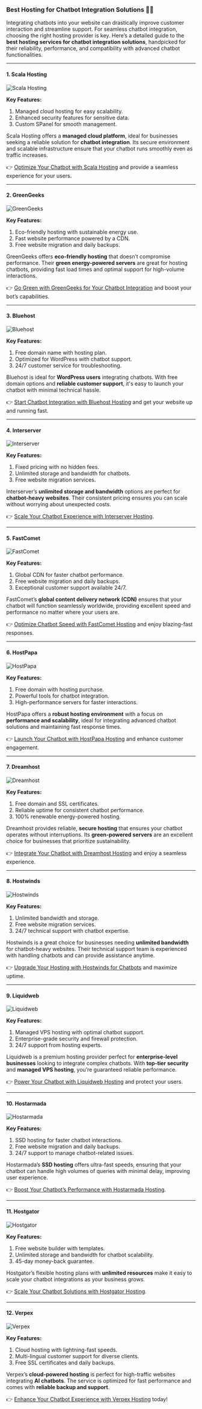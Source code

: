 ### Best Hosting for Chatbot Integration Solutions 🤖🌐

Integrating chatbots into your website can drastically improve customer interaction and streamline support. For seamless chatbot integration, choosing the right hosting provider is key. Here’s a detailed guide to the **best hosting services for chatbot integration solutions**, handpicked for their reliability, performance, and compatibility with advanced chatbot functionalities.

---

#### 1. Scala Hosting 
![Scala Hosting](https://i.imgur.com/uJ5JIK3.png "Scala Web Hosting")

**Key Features:**
1. Managed cloud hosting for easy scalability.
2. Enhanced security features for sensitive data.
3. Custom SPanel for smooth management.

Scala Hosting offers a **managed cloud platform**, ideal for businesses seeking a reliable solution for **chatbot integration**. Its secure environment and scalable infrastructure ensure that your chatbot runs smoothly even as traffic increases.

👉 [Optimize Your Chatbot with Scala Hosting](https://snipitx.com/scala-jy) and provide a seamless experience for your users.

---

#### 2. GreenGeeks
![GreenGeeks](https://i.imgur.com/eEwuntu.jpg "GreenGeeks Hosting")

**Key Features:**
1. Eco-friendly hosting with sustainable energy use.
2. Fast website performance powered by a CDN.
3. Free website migration and daily backups.

GreenGeeks offers **eco-friendly hosting** that doesn’t compromise performance. Their **green energy-powered servers** are great for hosting chatbots, providing fast load times and optimal support for high-volume interactions.

👉 [Go Green with GreenGeeks for Your Chatbot Integration](https://snipitx.com/greengeeks-jy) and boost your bot’s capabilities.

---

#### 3. Bluehost
![Bluehost](https://i.imgur.com/PasFF9E.jpeg "Bluehost Hosting")

**Key Features:**
1. Free domain name with hosting plan.
2. Optimized for WordPress with chatbot support.
3. 24/7 customer service for troubleshooting.

Bluehost is ideal for **WordPress users** integrating chatbots. With free domain options and **reliable customer support**, it's easy to launch your chatbot with minimal technical hassle.

👉 [Start Chatbot Integration with Bluehost Hosting](https://snipitx.com/bluehost-jy) and get your website up and running fast.

---

#### 4. Interserver
![Interserver](https://i.imgur.com/OM5dOEW.jpeg "Interserver Hosting")

**Key Features:**
1. Fixed pricing with no hidden fees.
2. Unlimited storage and bandwidth for chatbots.
3. Free website migration services.

Interserver’s **unlimited storage and bandwidth** options are perfect for **chatbot-heavy websites**. Their consistent pricing ensures you can scale without worrying about unexpected costs.

👉 [Scale Your Chatbot Experience with Interserver Hosting](https://snipitx.com/interserver-jy).

---

#### 5. FastComet
![FastComet](https://i.imgur.com/7qgXuWp.png "FastComet Hosting")

**Key Features:**
1. Global CDN for faster chatbot performance.
2. Free website migration and daily backups.
3. Exceptional customer support available 24/7.

FastComet’s **global content delivery network (CDN)** ensures that your chatbot will function seamlessly worldwide, providing excellent speed and performance no matter where your users are.

👉 [Optimize Chatbot Speed with FastComet Hosting](https://snipitx.com/fastcomet-jy) and enjoy blazing-fast responses.

---

#### 6. HostPapa
![HostPapa](https://i.imgur.com/ouDTkvl.jpeg "HostPapa Hosting")

**Key Features:**
1. Free domain with hosting purchase.
2. Powerful tools for chatbot integration.
3. High-performance servers for faster interactions.

HostPapa offers a **robust hosting environment** with a focus on **performance and scalability**, ideal for integrating advanced chatbot solutions and maintaining fast response times.

👉 [Launch Your Chatbot with HostPapa Hosting](https://snipitx.com/hostpapa-jy) and enhance customer engagement.

---

#### 7. Dreamhost
![Dreamhost](https://i.imgur.com/rXIg8ip.jpeg "Dreamhost Hosting")

**Key Features:**
1. Free domain and SSL certificates.
2. Reliable uptime for consistent chatbot performance.
3. 100% renewable energy-powered hosting.

Dreamhost provides reliable, **secure hosting** that ensures your chatbot operates without interruptions. Its **green-powered servers** are an excellent choice for businesses that prioritize sustainability.

👉 [Integrate Your Chatbot with Dreamhost Hosting](https://snipitx.com/dreamhost-jy) and enjoy a seamless experience.

---

#### 8. Hostwinds
![Hostwinds](https://i.imgur.com/53aSNXx.jpeg "Hostwinds Hosting")

**Key Features:**
1. Unlimited bandwidth and storage.
2. Free website migration services.
3. 24/7 technical support with chatbot expertise.

Hostwinds is a great choice for businesses needing **unlimited bandwidth** for chatbot-heavy websites. Their technical support team is experienced with handling chatbots and can provide assistance anytime.

👉 [Upgrade Your Hosting with Hostwinds for Chatbots](https://snipitx.com/hostwinds-jy) and maximize uptime.

---

#### 9. Liquidweb
![Liquidweb](https://i.imgur.com/4IvT9SC.jpeg "Liquidweb Hosting")

**Key Features:**
1. Managed VPS hosting with optimal chatbot support.
2. Enterprise-grade security and firewall protection.
3. 24/7 support from hosting experts.

Liquidweb is a premium hosting provider perfect for **enterprise-level businesses** looking to integrate complex chatbots. With **top-tier security** and **managed VPS hosting**, you’re guaranteed reliable performance.

👉 [Power Your Chatbot with Liquidweb Hosting](https://snipitx.com/liquidweb-jy) and protect your users.

---

#### 10. Hostarmada
![Hostarmada](https://i.imgur.com/KFbdf3o.jpeg "Hostarmada Hosting")

**Key Features:**
1. SSD hosting for faster chatbot interactions.
2. Free website migration and daily backups.
3. 24/7 support to manage chatbot-related issues.

Hostarmada’s **SSD hosting** offers ultra-fast speeds, ensuring that your chatbot can handle high volumes of queries with minimal delay, improving user experience.

👉 [Boost Your Chatbot’s Performance with Hostarmada Hosting](https://snipitx.com/hostarmada-jy).

---

#### 11. Hostgator
![Hostgator](https://i.imgur.com/BcVkH57.jpeg "Hostgator Hosting")

**Key Features:**
1. Free website builder with templates.
2. Unlimited storage and bandwidth for chatbot scalability.
3. 45-day money-back guarantee.

Hostgator’s flexible hosting plans with **unlimited resources** make it easy to scale your chatbot integrations as your business grows.

👉 [Scale Your Chatbot Solutions with Hostgator Hosting](https://snipitx.com/hostgator-jy).

---

#### 12. Verpex
![Verpex](https://i.imgur.com/6x5LhiS.jpeg "Verpex Hosting")

**Key Features:**
1. Cloud hosting with lightning-fast speeds.
2. Multi-lingual customer support for diverse clients.
3. Free SSL certificates and daily backups.

Verpex’s **cloud-powered hosting** is perfect for high-traffic websites integrating **AI chatbots**. The service is optimized for fast performance and comes with **reliable backup and support**.

👉 [Enhance Your Chatbot Experience with Verpex Hosting](https://snipitx.com/verpex-jy) today!

